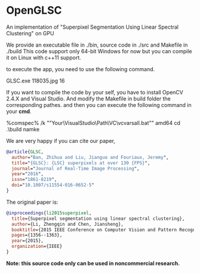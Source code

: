 # OpenGLSC
An implementation of "Superpixel Segmentation Using Linear Spectral Clustering" on GPU

We provide an executable file in ./bin, source code in ./src and Makefile in ./build
This code support only 64-bit Windows for now but you can compile it on Linux with c++11 support. 

to execute the app, you need to use the following command.

GLSC.exe 118035.jpg 16

If you want to compile the code by your self, you have to install OpenCV 2.4.X and 
Visual Studio. And modify the Makefile in build folder the corresponding pathes. and then you 
can execute the following command in your **cmd**.

%comspec% /k ""Your\VisualStudio\Path\VC\vcvarsall.bat"" amd64
cd .\build
namke 


We are very happy if you can cite our paper,

``` bibtex
@article{GLSC,
  author="Ban, Zhihua and Liu, Jianguo and Fouriaux, Jeremy",
  title="{GLSC}: {LSC} superpixels at over 130 {FPS}",
  journal="Journal of Real-Time Image Processing",
  year="2016",
  issn="1861-8219",
  doi="10.1007/s11554-016-0652-5"
}
```

The original paper is:
``` bibtex
@inproceedings{li2015superpixel,
  title={Superpixel segmentation using linear spectral clustering},
  author={Li, Zhengqin and Chen, Jiansheng},
  booktitle={2015 IEEE Conference on Computer Vision and Pattern Recognition (CVPR)},
  pages={1356--1363},
  year={2015},
  organization={IEEE}
}
```



**Note: this source code only can be used in noncommercial research.**
